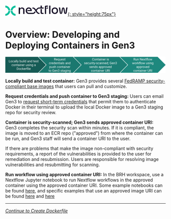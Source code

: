 [![Nextflow logo](img/nextflow.svg){: style="height:75px"}](https://www.nextflow.io/)

# **Overview: Developing and Deploying Containers in Gen3**

![Overview of steps in developing a container and making it available for use in workflows](./img/container-development.png)

**Locally build and test container:**
Gen3 provides several [FedRAMP security-compliant base images](https://github.com/uc-cdis/containers/blob/eec9789a57c5bb196a91f035e4cb069cfaa5abcd/nextflow-base-images/allowed_base_images.txt) that users can pull and customize.

**Request credentials and push container to Gen3 staging:**
Users can email Gen3 to [request short-term credentials](nextflow-request-creds.md) that permit them to authenticate Docker in their terminal to upload the local Docker image to a Gen3 staging repo for security review.

**Container is security-scanned; Gen3 sends approved container URI:**
Gen3 completes the security scan within minutes. If it is compliant, the image is moved to an ECR repo ("approved") from where the container can be run, and Gen3 staff will send a container URI to the user.

If there are problems that make the image non-compliant with security requirements, a report of the vulnerabilities is provided to the user for remediation and resubmission. Users are responsible for resolving image vulnerabilities and resubmitting for scanning.  

**Run workflow using approved container URI:**
In the BRH workspace, use a Nextflow Jupyter notebook to run Nextflow workflows in the approved container using the approved container URI. Some example notebooks can be found [here](https://github.com/uc-cdis/bio-nextflow/tree/master/nextflow_notebooks), and specific examples that use an approved image URI can be found [here](https://github.com/uc-cdis/bio-nextflow/blob/master/nextflow_notebooks/containerized_gpu_workflows/torch_cuda_test/torch_cuda_batch_template.ipynb) and [here](https://github.com/uc-cdis/bio-nextflow/blob/master/nextflow_notebooks/containerized_gpu_workflows/torch_cuda_test/README.md)

---
[*Continue to Create Dockerfile*](./nextflow-create-docker.md)
